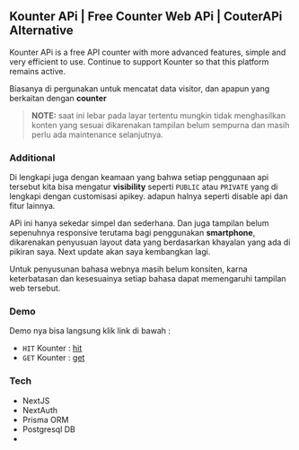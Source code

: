 ## Kounter APi | Free Counter Web APi | CouterAPi Alternative

Kounter APi is a free API counter with more advanced features, simple and very efficient to use. Continue to support Kounter so that this platform remains active.

Biasanya di pergunakan untuk mencatat data visitor, dan apapun yang berkaitan dengan **counter**

> **NOTE:** saat ini lebar pada layar tertentu mungkin tidak menghasilkan konten yang sesuai
> dikarenakan tampilan belum sempurna dan masih perlu ada maintenance selanjutnya.

### Additional

Di lengkapi juga dengan keamaan yang bahwa setiap penggunaan api tersebut kita bisa mengatur **visibility** seperti `PUBLIC` atau `PRIVATE` yang di lengkapi dengan customisasi apikey. adapun halnya seperti disable api dan fitur lainnya.

APi ini hanya sekedar simpel dan sederhana. Dan juga tampilan belum sepenuhnya responsive terutama bagi penggunakan **smartphone**, dikarenakan penyusuan layout data yang berdasarkan khayalan yang ada di pikiran saya. Next update akan saya kembangkan lagi.

Untuk penyusunan bahasa webnya masih belum konsiten, karna keterbatasan dan kesesuainya setiap bahasa dapat memengaruhi tampilan web tersebut.

### Demo

Demo nya bisa langsung klik link di bawah :

- `HIT` Kounter : [hit](https://kounter.vercel.app/hit/81sf6yeootf)
- `GET` Kounter : [get](https://kounter.vercel.app/get/81sf6yeootf)

### Tech

- NextJS
- NextAuth
- Prisma ORM
- Postgresql DB
- 